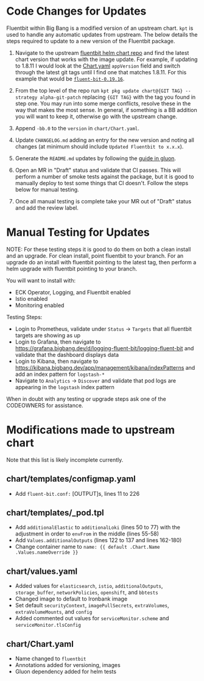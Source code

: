 # Code Changes for Updates

Fluentbit within Big Bang is a modified version of an upstream chart. `kpt` is used to handle any automatic updates from upstream. The below details the steps required to update to a new version of the Fluentbit package.

1. Navigate to the upstream [fluentbit helm chart repo](https://github.com/fluent/helm-charts/tree/main/charts/fluent-bit) and find the latest chart version that works with the image update. For example, if updating to 1.8.11 I would look at the [Chart.yaml](https://github.com/fluent/helm-charts/blob/main/charts/fluent-bit/Chart.yaml) `appVersion` field and switch through the latest git tags until I find one that matches 1.8.11. For this example that would be [`fluent-bit-0.19.16`](https://github.com/fluent/helm-charts/blob/fluent-bit-0.19.16/charts/fluent-bit/Chart.yaml#L9).

2. From the top level of the repo run `kpt pkg update chart@{GIT TAG} --strategy alpha-git-patch` replacing `{GIT TAG}` with the tag you found in step one. You may run into some merge conflicts, resolve these in the way that makes the most sense. In general, if something is a BB addition you will want to keep it, otherwise go with the upstream change.

3. Append `-bb.0` to the `version` in `chart/Chart.yaml`.

4. Update `CHANGELOG.md` adding an entry for the new version and noting all changes (at minimum should include `Updated Fluentbit to x.x.x`).

5. Generate the `README.md` updates by following the [guide in gluon](https://repo1.dso.mil/platform-one/big-bang/apps/library-charts/gluon/-/blob/master/docs/bb-package-readme.md).

6. Open an MR in "Draft" status and validate that CI passes. This will perform a number of smoke tests against the package, but it is good to manually deploy to test some things that CI doesn't. Follow the steps below for manual testing.

7. Once all manual testing is complete take your MR out of "Draft" status and add the review label.

# Manual Testing for Updates

NOTE: For these testing steps it is good to do them on both a clean install and an upgrade. For clean install, point fluentbit to your branch. For an upgrade do an install with fluentbit pointing to the latest tag, then perform a helm upgrade with fluentbit pointing to your branch.

You will want to install with:
- ECK Operator, Logging, and Fluentbit enabled
- Istio enabled
- Monitoring enabled

Testing Steps:
- Login to Prometheus, validate under `Status` -> `Targets` that all fluentbit targets are showing as up
- Login to Grafana, then navigate to https://grafana.bigbang.dev/d/logging-fluent-bit/logging-fluent-bit and validate that the dashboard displays data
- Login to Kibana, then navigate to https://kibana.bigbang.dev/app/management/kibana/indexPatterns and add an index pattern for `logstash-*`
- Navigate to `Analytics` -> `Discover` and validate that pod logs are appearing in the `logstash` index pattern

When in doubt with any testing or upgrade steps ask one of the CODEOWNERS for assistance.

# Modifications made to upstream chart

Note that this list is likely incomplete currently.

## chart/templates/configmap.yaml

- Add `fluent-bit.conf:` [OUTPUT]s, lines 11 to 226

## chart/templates/_pod.tpl

- Add `additionalElastic` to `additionalLoki` (lines 50 to 77) with the adjustment in order to `envFrom` in the middle (lines 55-58)
- Add `Values.additionalOutputs` (lines 122 to 137 and lines 162-180)
- Change container name to `name: {{ default .Chart.Name .Values.nameOverride }}`

## chart/values.yaml

- Added values for `elasticsearch`, `istio`, `additionalOutputs`, `storage_buffer`, `networkPolicies`, `openshift`, and `bbtests`
- Changed image to default to Ironbank image
- Set default `securityContext`, `imagePullSecrets`, `extraVolumes`, `extraVolumeMounts`, and `config`
- Added commented out values for `serviceMonitor.scheme` and `serviceMonitor.tlsConfig`

## chart/Chart.yaml

- Name changed to `fluentbit`
- Annotations added for versioning, images
- Gluon dependency added for helm tests
